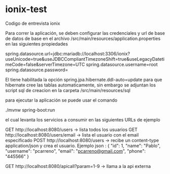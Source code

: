 # ionix-test
Codigo de entrevista ionix

Para correr la aplicación, se deben configurar las credenciales y url de base de datos de base en el
archivo /src/main/resources/application.properties en las siguientes propiedades

spring.datasource.url=jdbc:mariadb://localhost:3306/ionix?useUnicode=true&useJDBCCompliantTimezoneShift=true&useLegacyDatetimeCode=false&serverTimezone=UTC
spring.datasource.username=root
spring.datasource.password=

El tiene habilitada la opción spring.jpa.hibernate.ddl-auto=update para que hibernate cree las tablas automaticamente, 
sin embargo se adjuntan los script sql de creacion en la carpeta /src/main/resources/sql

para ejecutar la aplicación se puede usar el comando 

./mvnw spring-boot:run

el cual levanta los servicios a consumir en las siguientes URLs de ejemplo

GET http://localhost:8080/users  -> lista todos los usuarios
GET http://localhost:8080/users/email  -> lista el usuario con el email especificado
POST http://localhost:8080/users -> recibe un content-type application/json y crea el usuario.
Ejemplo json :
{
  "id": 1,
  "name": "Pablo",
  "username": "pcarreno",
  "email": "pcarreno@gmail.com",
  "phone": "445566"
}

GET http://localhost:8080/apicall?param=1-9 -> llama a la api externa

